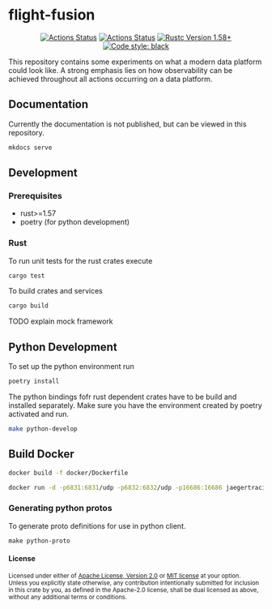 # flight-fusion

<p align="center">
<a href="https://github.com/roeap/flight-fusion/actions/workflows/python.yml"><img alt="Actions Status" src="https://github.com/roeap/flight-fusion/actions/workflows/python.yml/badge.svg"></a>
<a href="https://github.com/roeap/flight-fusion/actions/workflows/rust.yml"><img alt="Actions Status" src="https://github.com/roeap/flight-fusion/actions/workflows/rust.yml/badge.svg"></a>
<a href="https://github.com/roeap/flight-fusion/actions/workflows/rust.yml"><img alt="Rustc Version 1.58+" src="https://img.shields.io/badge/rustc-1.58+-lightgray.svg"></a>
<a href="https://github.com/psf/black"><img alt="Code style: black" src="https://img.shields.io/badge/code%20style-black-000000.svg"></a>
</p>

This repository contains some experiments on what a modern data platform could look like.
A strong emphasis lies on how observability can be achieved throughout all actions
occurring on a data platform.

## Documentation

Currently the documentation is not published, but can be viewed in this repository.

```sh
mkdocs serve
```

## Development

### Prerequisites

- rust>=1.57
- poetry (for python development)

### Rust

To run unit tests for the rust crates execute

```sh
cargo test
```

To build crates and services

```sh
cargo build
```

TODO explain mock framework

## Python Development

To set up the python environment run

```sh
poetry install
```

The python bindings fofr rust dependent crates have to be build and installed separately.
Make sure you have the environment created by poetry activated and run.

```sh
make python-develop
```

## Build Docker

```sh
docker build -f docker/Dockerfile
```

```sh
docker run -d -p6831:6831/udp -p6832:6832/udp -p16686:16686 jaegertracing/all-in-one:latest
```

### Generating python protos

To generate proto definitions for use in python client.

```
make python-proto
```

#### License

<sup>
Licensed under either of <a href="LICENSE-APACHE">Apache License, Version
2.0</a> or <a href="LICENSE-MIT">MIT license</a> at your option.
</sup>

<br>

<sub>
Unless you explicitly state otherwise, any contribution intentionally submitted
for inclusion in this crate by you, as defined in the Apache-2.0 license, shall
be dual licensed as above, without any additional terms or conditions.
</sub>

